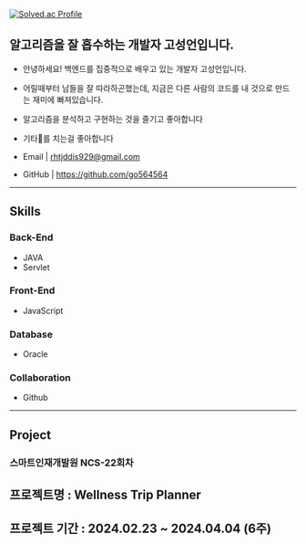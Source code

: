 
[![Solved.ac Profile](http://mazassumnida.wtf/api/generate_badge?boj=gohyeok)](https://solved.ac/gohyeok)

## 알고리즘을 잘 흡수하는 개발자 고성언입니다. ##
- 안녕하세요! 백엔드를 집중적으로 배우고 있는 개발자 고성언입니다.
- 어릴때부터 남들을 잘 따라하곤했는데, 지금은 다른 사람의 코드를 내 것으로 만드는 재미에 빠져있습니다.
- 알고리즘을 분석하고 구현하는 것을 즐기고 좋아합니다
- 기타🎸를 치는걸 좋아합니다

- Email  | rhtjddjs929@gmail.com
- GitHub | https://github.com/go564564



---

## Skills
### Back-End
- JAVA 
- Servlet
### Front-End
- JavaScript

### Database
- Oracle

### Collaboration
- Github


---

## Project
### 스마트인재개발원 NCS-22회차
##  프로젝트명 : Wellness Trip Planner
##  프로젝트 기간 : 2024.02.23 ~ 2024.04.04 (6주)






